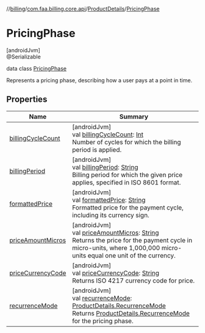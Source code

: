 //[billing](../../../../index.md)/[com.faa.billing.core.api](../../index.md)/[ProductDetails](../index.md)/[PricingPhase](index.md)

# PricingPhase

[androidJvm]\
@Serializable

data class [PricingPhase](index.md)

Represents a pricing phase, describing how a user pays at a point in time.

## Properties

| Name | Summary |
|---|---|
| [billingCycleCount](billing-cycle-count.md) | [androidJvm]<br>val [billingCycleCount](billing-cycle-count.md): [Int](https://kotlinlang.org/api/latest/jvm/stdlib/kotlin/-int/index.html)<br>Number of cycles for which the billing period is applied. |
| [billingPeriod](billing-period.md) | [androidJvm]<br>val [billingPeriod](billing-period.md): [String](https://kotlinlang.org/api/latest/jvm/stdlib/kotlin/-string/index.html)<br>Billing period for which the given price applies, specified in ISO 8601 format. |
| [formattedPrice](formatted-price.md) | [androidJvm]<br>val [formattedPrice](formatted-price.md): [String](https://kotlinlang.org/api/latest/jvm/stdlib/kotlin/-string/index.html)<br>Formatted price for the payment cycle, including its currency sign. |
| [priceAmountMicros](price-amount-micros.md) | [androidJvm]<br>val [priceAmountMicros](price-amount-micros.md): [String](https://kotlinlang.org/api/latest/jvm/stdlib/kotlin/-string/index.html)<br>Returns the price for the payment cycle in micro-units, where 1,000,000 micro-units equal one unit of the currency. |
| [priceCurrencyCode](price-currency-code.md) | [androidJvm]<br>val [priceCurrencyCode](price-currency-code.md): [String](https://kotlinlang.org/api/latest/jvm/stdlib/kotlin/-string/index.html)<br>Returns ISO 4217 currency code for price. |
| [recurrenceMode](recurrence-mode.md) | [androidJvm]<br>val [recurrenceMode](recurrence-mode.md): [ProductDetails.RecurrenceMode](../-recurrence-mode/index.md)<br>Returns [ProductDetails.RecurrenceMode](../-recurrence-mode/index.md) for the pricing phase. |
